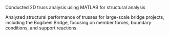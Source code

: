 Conducted 2D truss analysis using MATLAB for structural analysis

Analyzed structural performance of trusses for large-scale bridge projects, including the Bogibeel Bridge, focusing on member forces, boundary conditions, and support reactions.